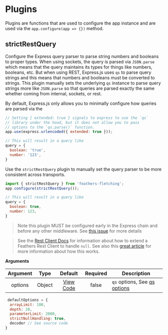 # Plugins

Plugins are functions that are used to configure the app instance and are used via the `app.configure(app => {})` method.

## strictRestQuery

Configure the Express query parser to parse string numbers and booleans  to proper types. When using sockets, the query is parsed via `JSON.parse` which means that the query maintains its types for things like numbers, booleans, etc. But when using REST, Express.js uses `qs` to parse query strings and this means that numbers and booleans must be converted to strings. This plugin manually sets the underlying `qs` instance to parse query strings more like `JSON.parse` so that queries are parsed exactly the same whether coming from internal, sockets, or rest.

By default, Express.js only allows you to minimally configure how queries are parsed via the

```js
// Setting { extended: true } signals to express to use the `qs`
// library under the hood, but it does not allow you to pass
// options to the `qs.parse()` function.
app.use(express.urlencoded({ extended: true }));

// This will result in a query like
query = {
  boolean: 'true',
  number: '123',
}
```

Use the `strictRestQuery` plugin to manually set the query parser to be more consistent across transports.

```js
import { strictRestQuery } from 'feathers-fletching';
app.configure(strictRestQuery());

// This will result in a query like
query = {
  boolean: true,
  number: 123,
}
```

> Note this plugin MUST be configured early in the Express chain and before any other middleware. See [this issue](https://github.com/expressjs/express/issues/3454) for more details

> See the [Rest Client Docs](https://docs.feathersjs.com/api/client/rest.html#extending-rest-clients) for information about how to extend a Feathers Rest Client to handle `null`. See also this [great article](https://mattchaffe.uk/posts/feathersjs-rest-queries-with-null) for more information about how this works.

**Arguments**

| Argument | Type | Default | Required | Description |
| :-: | :-: | :-:  | :-: | - |
| options | Object | [View Code](https://github.com/daddywarbucks/feathers-fletching/blob/master/src/plugins/strictRestQuery.js) | false | `qs` options, See [qs options](https://github.com/ljharb/qs#parsing-objects) |

```js
 defaultOptions = {
  arrayLimit: 100,
  depth: 20,
  parameterLimit: 2000,
  strictNullHandling: true,
  decoder // See source code
}
```
